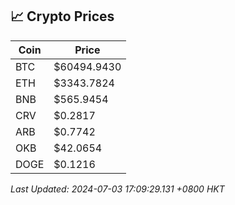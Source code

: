 ## 📈 Crypto Prices

| Coin | Price |
| ---- | ----- |
| BTC | $60494.9430 |
| ETH | $3343.7824 |
| BNB | $565.9454 |
| CRV | $0.2817 |
| ARB | $0.7742 |
| OKB | $42.0654 |
| DOGE | $0.1216 |

_Last Updated: 2024-07-03 17:09:29.131 +0800 HKT_